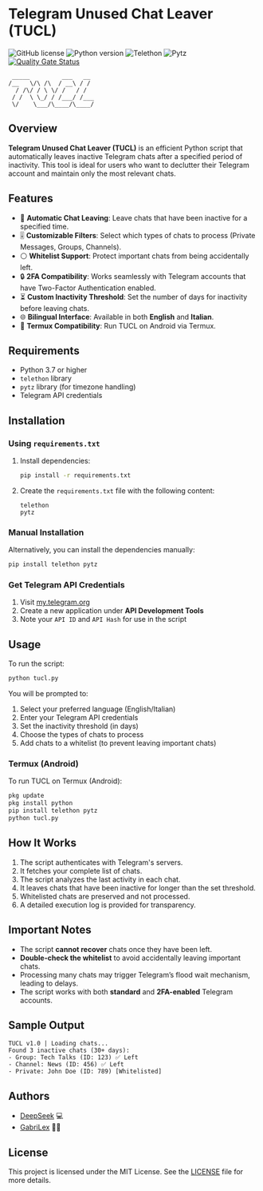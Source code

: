 # Telegram Unused Chat Leaver (TUCL) 
![GitHub license](https://img.shields.io/badge/license-MIT-blue.svg) 
![Python version](https://img.shields.io/badge/python-3.7%2B-green.svg) 
![Telethon](https://img.shields.io/badge/Telethon-1.24.0-blue)
![Pytz](https://img.shields.io/badge/Pytz-2021.1-blue) 
[![Quality Gate Status](https://sonarcloud.io/api/project_badges/measure?project=LightYagami28_TUCL--Telegram-Unused-Chat-Leaver&metric=alert_status)](https://sonarcloud.io/summary/new_code?id=LightYagami28_TUCL--Telegram-Unused-Chat-Leaver)

```
 _____         ___   __  
/__   \/\ /\  / __\ / /  
  / /\/ / \ \/ /   / /   
 / /  \ \_/ / /___/ /___ 
 \/    \___/\____/\____/ 
```

## Overview

**Telegram Unused Chat Leaver (TUCL)** is an efficient Python script that automatically leaves inactive Telegram chats after a specified period of inactivity. This tool is ideal for users who want to declutter their Telegram account and maintain only the most relevant chats.

## Features

- 🚪 **Automatic Chat Leaving**: Leave chats that have been inactive for a specified time.
- 🎚️ **Customizable Filters**: Select which types of chats to process (Private Messages, Groups, Channels).
- ⚪ **Whitelist Support**: Protect important chats from being accidentally left.
- 🔒 **2FA Compatibility**: Works seamlessly with Telegram accounts that have Two-Factor Authentication enabled.
- ⏳ **Custom Inactivity Threshold**: Set the number of days for inactivity before leaving chats.
- 🌐 **Bilingual Interface**: Available in both **English** and **Italian**.
- 📱 **Termux Compatibility**: Run TUCL on Android via Termux.

## Requirements

- Python 3.7 or higher
- `telethon` library
- `pytz` library (for timezone handling)
- Telegram API credentials

## Installation

### Using `requirements.txt`

1. Install dependencies:
   ```bash
   pip install -r requirements.txt
   ```

2. Create the `requirements.txt` file with the following content:
   ```text
   telethon
   pytz
   ```

### Manual Installation

Alternatively, you can install the dependencies manually:
```bash
pip install telethon pytz
```

### Get Telegram API Credentials

1. Visit [my.telegram.org](https://my.telegram.org)
2. Create a new application under **API Development Tools**
3. Note your `API ID` and `API Hash` for use in the script

## Usage

To run the script:
```bash
python tucl.py
```

You will be prompted to:

1. Select your preferred language (English/Italian)
2. Enter your Telegram API credentials
3. Set the inactivity threshold (in days)
4. Choose the types of chats to process
5. Add chats to a whitelist (to prevent leaving important chats)

### Termux (Android)

To run TUCL on Termux (Android):
```bash
pkg update
pkg install python
pip install telethon pytz
python tucl.py
```

## How It Works

1. The script authenticates with Telegram's servers.
2. It fetches your complete list of chats.
3. The script analyzes the last activity in each chat.
4. It leaves chats that have been inactive for longer than the set threshold.
5. Whitelisted chats are preserved and not processed.
6. A detailed execution log is provided for transparency.

## Important Notes

- The script **cannot recover** chats once they have been left.
- **Double-check the whitelist** to avoid accidentally leaving important chats.
- Processing many chats may trigger Telegram’s flood wait mechanism, leading to delays.
- The script works with both **standard** and **2FA-enabled** Telegram accounts.

## Sample Output

```
TUCL v1.0 | Loading chats...
Found 3 inactive chats (30+ days):
- Group: Tech Talks (ID: 123) ✅ Left
- Channel: News (ID: 456) ✅ Left
- Private: John Doe (ID: 789) [Whitelisted]
```

## Authors

- [DeepSeek](https://www.deepseek.com) 💻
- [GabriLex](https://github.com/GabriLex) 👨‍💻

## License

This project is licensed under the MIT License. See the [LICENSE](LICENSE) file for more details.
